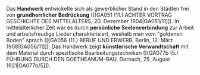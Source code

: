 
Das **Handwerk** entwickelte sich als gewerblicher Stand in den Städten frei von **grundherrlicher Bedrückung** ([[GA051 (11.) ACHTER VORTRAG GESCHICHTE DES MITTELALTERS, 20. Dezember 1904|GA051/11]]). In mittelalterlicher Zeit war es durch **persönliche Seelenverbindung** zur Arbeit und arbeitsfreudige Lieder charakterisiert, weshalb man vom "goldenen Boden" sprach ([[GA056 (11.) BERUF UND ERWERB, Berlin, 12. März 1908|GA056/11]]). Das Handwerk zeigt **künstlerische Verwandtschaft** mit dem Material durch spezifische Bearbeitungstechniken ([[GA077b (5.) FÜHRUNG DURCH DEN GOETHEANUM-BAU, Dornach, 25. August 1921|GA077b/5]]).
